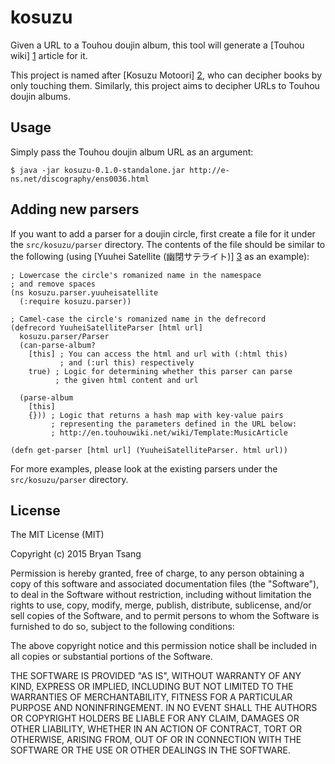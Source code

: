 # kosuzu

Given a URL to a Touhou doujin album, this tool will generate a [Touhou wiki] [1] article for it.

This project is named after [Kosuzu Motoori] [2], who can decipher books by only touching them. Similarly, this project aims to decipher URLs to Touhou doujin albums.

## Usage

Simply pass the Touhou doujin album URL as an argument:

    $ java -jar kosuzu-0.1.0-standalone.jar http://e-ns.net/discography/ens0036.html

## Adding new parsers

If you want to add a parser for a doujin circle, first create a file for it under the `src/kosuzu/parser` directory. The contents of the file should be similar to the following (using [Yuuhei Satellite (幽閉サテライト)] [3] as an example):

    ; Lowercase the circle's romanized name in the namespace
    ; and remove spaces
    (ns kosuzu.parser.yuuheisatellite
      (:require kosuzu.parser))

    ; Camel-case the circle's romanized name in the defrecord
    (defrecord YuuheiSatelliteParser [html url]
      kosuzu.parser/Parser
      (can-parse-album?
        [this] ; You can access the html and url with (:html this)
               ; and (:url this) respectively
        true) ; Logic for determining whether this parser can parse
              ; the given html content and url

      (parse-album
        [this]
        {})) ; Logic that returns a hash map with key-value pairs
             ; representing the parameters defined in the URL below:
             ; http://en.touhouwiki.net/wiki/Template:MusicArticle

    (defn get-parser [html url] (YuuheiSatelliteParser. html url))

For more examples, please look at the existing parsers under the `src/kosuzu/parser` directory.

## License

The MIT License (MIT)

Copyright (c) 2015 Bryan Tsang

Permission is hereby granted, free of charge, to any person obtaining a copy
of this software and associated documentation files (the "Software"), to deal
in the Software without restriction, including without limitation the rights
to use, copy, modify, merge, publish, distribute, sublicense, and/or sell
copies of the Software, and to permit persons to whom the Software is
furnished to do so, subject to the following conditions:

The above copyright notice and this permission notice shall be included in
all copies or substantial portions of the Software.

THE SOFTWARE IS PROVIDED "AS IS", WITHOUT WARRANTY OF ANY KIND, EXPRESS OR
IMPLIED, INCLUDING BUT NOT LIMITED TO THE WARRANTIES OF MERCHANTABILITY,
FITNESS FOR A PARTICULAR PURPOSE AND NONINFRINGEMENT. IN NO EVENT SHALL THE
AUTHORS OR COPYRIGHT HOLDERS BE LIABLE FOR ANY CLAIM, DAMAGES OR OTHER
LIABILITY, WHETHER IN AN ACTION OF CONTRACT, TORT OR OTHERWISE, ARISING FROM,
OUT OF OR IN CONNECTION WITH THE SOFTWARE OR THE USE OR OTHER DEALINGS IN
THE SOFTWARE.

[1]: http://en.touhouwiki.net/wiki/ "Touhou Wiki"
[2]: http://en.touhouwiki.net/wiki/Kosuzu_Motoori "Kosuzu Motoori - Touhou Wiki"
[3]: http://www.yuuhei-satellite.jp/ "幽閉サテライト"
